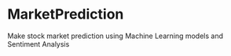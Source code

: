 # MarketPrediction
Make stock market prediction using Machine Learning models and Sentiment Analysis
